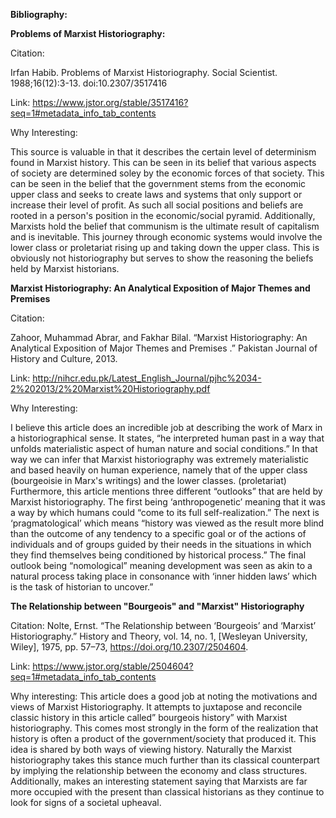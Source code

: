 __Bibliography:__ 

 

__Problems of Marxist Historiography:__ 

Citation: 

Irfan Habib. Problems of Marxist Historiography. Social Scientist. 1988;16(12):3-13. doi:10.2307/3517416 

 

Link: https://www.jstor.org/stable/3517416?seq=1#metadata_info_tab_contents 

 

Why Interesting: 

This source is valuable in that it describes the certain level of determinism found in Marxist history. This can be seen in its belief that various aspects of society are determined soley by the economic forces of that society. This can be seen in the belief that the government stems from the economic upper class and seeks to create laws and systems that only support or increase their level of profit. As such all social positions and beliefs are rooted in a person's position in the economic/social pyramid. Additionally, Marxists hold the belief that communism is the ultimate result of capitalism and is inevitable. This journey through economic systems would involve the lower class or proletariat rising up and taking down the upper class. This is obviously not historiography but serves to show the reasoning the beliefs held by Marxist historians.  

 

__Marxist Historiography: An Analytical Exposition of Major Themes and Premises__ 

Citation: 

Zahoor, Muhammad Abrar, and Fakhar Bilal. “Marxist Historiography: An Analytical Exposition of Major Themes and Premises .” Pakistan Journal of History and Culture, 2013. 

 

Link: http://nihcr.edu.pk/Latest_English_Journal/pjhc%2034-2%202013/2%20Marxist%20Historiography.pdf 

Why Interesting: 

I believe this article does an incredible job at describing the work of Marx in a historiographical sense. It states, “he interpreted human past in a way that unfolds materialistic aspect of human nature and social conditions.” In that way we can infer that Marxist historiography was extremely materialistic and based heavily on human experience, namely that of the upper class (bourgeoisie in Marx's writings) and the lower classes. (proletariat) Furthermore, this article mentions three different “outlooks” that are held by Marxist historiography. The first being ‘anthropogenetic’ meaning that it was a way by which humans could “come to its full self-realization.” The next is ‘pragmatological’ which means “history was viewed as the result more blind than the outcome of any tendency to a specific goal or of the actions of individuals and of groups guided by their needs in the situations in which they find themselves being conditioned by historical process.” The final outlook being “nomological” meaning development was seen as akin to a natural process taking place in consonance with ‘inner hidden laws’ which is the task of historian to uncover.”  

 

__The Relationship between "Bourgeois" and "Marxist" Historiography__ 

Citation: Nolte, Ernst. “The Relationship between ‘Bourgeois’ and ‘Marxist’ Historiography.” History and Theory, vol. 14, no. 1, [Wesleyan University, Wiley], 1975, pp. 57–73, https://doi.org/10.2307/2504604. 

 

Link: https://www.jstor.org/stable/2504604?seq=1#metadata_info_tab_contents 

 

Why interesting: This article does a good job at noting the motivations and views of Marxist Historiography. It attempts to juxtapose and reconcile classic history in this article called” bourgeois history” with Marxist historiography. This comes most strongly in the form of the realization that history is often a product of the government/society that produced it. This idea is shared by both ways of viewing history. Naturally the Marxist historiography takes this stance much further than its classical counterpart by implying the relationship between the economy and class structures. Additionally, makes an interesting statement saying that Marxists are far more occupied with the present than classical historians as they continue to look for signs of a societal upheaval.  